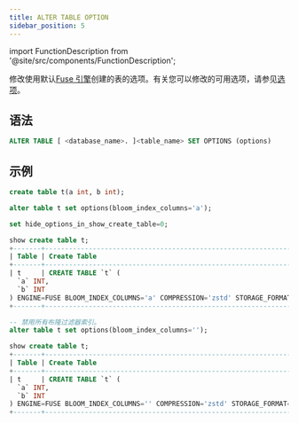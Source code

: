```yaml
---
title: ALTER TABLE OPTION
sidebar_position: 5
---
```

import FunctionDescription from '@site/src/components/FunctionDescription';

<FunctionDescription description="引入版本：v1.2.25"/>

修改使用默认[Fuse 引擎](../../../00-sql-reference/30-table-engines/00-fuse.md)创建的表的选项。有关您可以修改的可用选项，请参见[选项](../../../00-sql-reference/30-table-engines/00-fuse.md#options)。

## 语法

```sql
ALTER TABLE [ <database_name>. ]<table_name> SET OPTIONS (options)
```

## 示例

```sql
create table t(a int, b int);

alter table t set options(bloom_index_columns='a');

set hide_options_in_show_create_table=0;

show create table t;
+-------+-------------------------------------------------------------------------+
| Table | Create Table                                                            |
+-------+-------------------------------------------------------------------------+
| t     | CREATE TABLE `t` (
  `a` INT,
  `b` INT
) ENGINE=FUSE BLOOM_INDEX_COLUMNS='a' COMPRESSION='zstd' STORAGE_FORMAT='parquet' |
+-------+-------------------------------------------------------------------------+

-- 禁用所有布隆过滤器索引。
alter table t set options(bloom_index_columns='');

show create table t;
+-------+-------------------------------------------------------------------------+
| Table | Create Table                                                            |
+-------+-------------------------------------------------------------------------+
| t     | CREATE TABLE `t` (
  `a` INT,
  `b` INT
) ENGINE=FUSE BLOOM_INDEX_COLUMNS='' COMPRESSION='zstd' STORAGE_FORMAT='parquet'  |
+-------+-------------------------------------------------------------------------+
```
